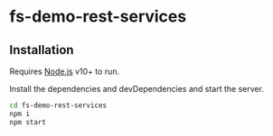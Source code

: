 # fs-demo-rest-services
## Installation

Requires [Node.js](https://nodejs.org/) v10+ to run.

Install the dependencies and devDependencies and start the server.

```sh
cd fs-demo-rest-services
npm i
npm start
```

